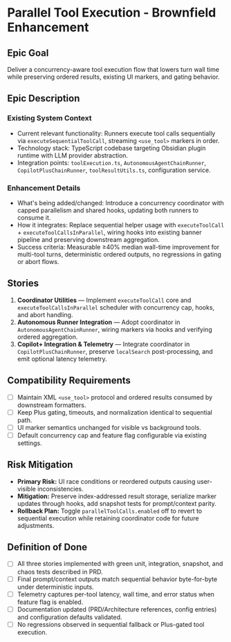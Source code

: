 # Parallel Tool Execution - Brownfield Enhancement

## Epic Goal

Deliver a concurrency-aware tool execution flow that lowers turn wall time while preserving ordered results, existing UI markers, and gating behavior.

## Epic Description

### Existing System Context

- Current relevant functionality: Runners execute tool calls sequentially via `executeSequentialToolCall`, streaming `<use_tool>` markers in order.
- Technology stack: TypeScript codebase targeting Obsidian plugin runtime with LLM provider abstraction.
- Integration points: `toolExecution.ts`, `AutonomousAgentChainRunner`, `CopilotPlusChainRunner`, `toolResultUtils.ts`, configuration service.

### Enhancement Details

- What's being added/changed: Introduce a concurrency coordinator with capped parallelism and shared hooks, updating both runners to consume it.
- How it integrates: Replace sequential helper usage with `executeToolCall` + `executeToolCallsInParallel`, wiring hooks into existing banner pipeline and preserving downstream aggregation.
- Success criteria: Measurable ≥40% median wall-time improvement for multi-tool turns, deterministic ordered outputs, no regressions in gating or abort flows.

## Stories

1. **Coordinator Utilities** — Implement `executeToolCall` core and `executeToolCallsInParallel` scheduler with concurrency cap, hooks, and abort handling.
2. **Autonomous Runner Integration** — Adopt coordinator in `AutonomousAgentChainRunner`, wiring markers via hooks and verifying ordered aggregation.
3. **Copilot+ Integration & Telemetry** — Integrate coordinator in `CopilotPlusChainRunner`, preserve `localSearch` post-processing, and emit optional latency telemetry.

## Compatibility Requirements

- [ ] Maintain XML `<use_tool>` protocol and ordered results consumed by downstream formatters.
- [ ] Keep Plus gating, timeouts, and normalization identical to sequential path.
- [ ] UI marker semantics unchanged for visible vs background tools.
- [ ] Default concurrency cap and feature flag configurable via existing settings.

## Risk Mitigation

- **Primary Risk:** UI race conditions or reordered outputs causing user-visible inconsistencies.
- **Mitigation:** Preserve index-addressed result storage, serialize marker updates through hooks, add snapshot tests for prompt/context parity.
- **Rollback Plan:** Toggle `parallelToolCalls.enabled` off to revert to sequential execution while retaining coordinator code for future adjustments.

## Definition of Done

- [ ] All three stories implemented with green unit, integration, snapshot, and chaos tests described in PRD.
- [ ] Final prompt/context outputs match sequential behavior byte-for-byte under deterministic inputs.
- [ ] Telemetry captures per-tool latency, wall time, and error status when feature flag is enabled.
- [ ] Documentation updated (PRD/Architecture references, config entries) and configuration defaults validated.
- [ ] No regressions observed in sequential fallback or Plus-gated tool execution.
